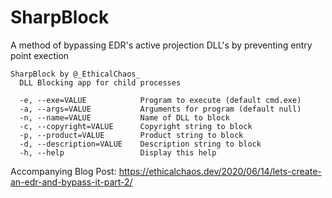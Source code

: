 # SharpBlock
A method of bypassing EDR's active projection DLL's by preventing entry point exection

```
SharpBlock by @_EthicalChaos_
  DLL Blocking app for child processes

  -e, --exe=VALUE            Program to execute (default cmd.exe)
  -a, --args=VALUE           Arguments for program (default null)
  -n, --name=VALUE           Name of DLL to block
  -c, --copyright=VALUE      Copyright string to block
  -p, --product=VALUE        Product string to block
  -d, --description=VALUE    Description string to block
  -h, --help                 Display this help
  ```

Accompanying Blog Post: https://ethicalchaos.dev/2020/06/14/lets-create-an-edr-and-bypass-it-part-2/
